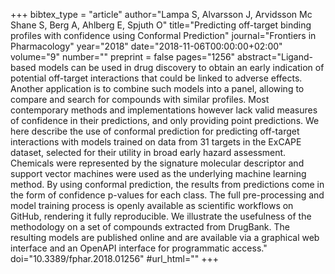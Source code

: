 +++
bibtex_type = "article"
author="Lampa S, Alvarsson J, Arvidsson Mc Shane S, Berg A, Ahlberg E, Spjuth O"
title="Predicting off-target binding profiles with confidence using Conformal Prediction"
journal="Frontiers in Pharmacology"
year="2018"
date="2018-11-06T00:00:00+02:00"
volume="9"
number=""
preprint = false
pages="1256"
abstract="Ligand-based models can be used in drug discovery to obtain an early indication of potential off-target interactions that could be linked to adverse effects. Another application is to combine such models into a panel, allowing to compare and search for compounds with similar profiles. Most contemporary methods and implementations however lack valid measures of confidence in their predictions, and only providing point predictions. We here describe the use of conformal prediction for predicting off-target interactions with models trained on data from 31 targets in the ExCAPE dataset, selected for their utility in broad early hazard assessment. Chemicals were represented by the signature molecular descriptor and support vector machines were used as the underlying machine learning method. By using conformal prediction, the results from predictions come in the form of confidence p-values for each class. The full pre-processing and model training process is openly available as scientific workflows on GitHub, rendering it fully reproducible. We illustrate the usefulness of the methodology on a set of compounds extracted from DrugBank. The resulting models are published online and are available via a graphical web interface and an OpenAPI interface for programmatic access."
doi="10.3389/fphar.2018.01256"
#url_html=""
+++
